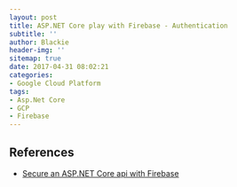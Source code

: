 ```yaml
---
layout: post
title: ASP.NET Core play with Firebase - Authentication
subtitle: ''
author: Blackie
header-img: ''
sitemap: true
date: 2017-04-31 08:02:21
categories:
- Google Cloud Platform
tags: 
- Asp.Net Core
- GCP
- Firebase
---
```


<!-- More -->

## References ##

- [Secure an ASP.NET Core api with Firebase](https://blog.markvincze.com/secure-an-asp-net-core-api-with-firebase/)
